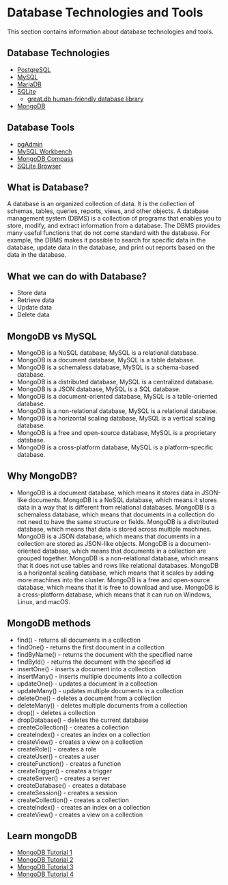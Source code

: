 # Database Technologies and Tools

This section contains information about database technologies and tools.

## Database Technologies
* [PostgreSQL](PostgreSQL.md)
* [MySQL](MySQL.md)
* [MariaDB](MariaDB.md)
* [SQLite](SQLite.md)
  - [great.db human-friendly database library](https://github.com/tr1ckydev/great.db)
* [MongoDB](MongoDB.md)

## Database Tools
* [pgAdmin](pgAdmin.md)
* [MySQL Workbench](MySQLWorkbench.md)
* [MongoDB Compass](MongoDBCompass.md)
* [SQLite Browser](SQLiteBrowser.md)

## What is Database?
A database is an organized collection of data. It is the collection of schemas, tables, queries, reports, views, and other objects. A database management system (DBMS) is a collection of programs that enables you to store, modify, and extract information from a database. The DBMS provides many useful functions that do not come standard with the database. For example, the DBMS makes it possible to search for specific data in the database, update data in the database, and print out reports based on the data in the database.

## What we can do with Database?
* Store data
* Retrieve data
* Update data
* Delete data
  
## MongoDB vs MySQL
* MongoDB is a NoSQL database, MySQL is a relational database.
* MongoDB is a document database, MySQL is a table database.
* MongoDB is a schemaless database, MySQL is a schema-based database.
* MongoDB is a distributed database, MySQL is a centralized database.
* MongoDB is a JSON database, MySQL is a SQL database.
* MongoDB is a document-oriented database, MySQL is a table-oriented database.
* MongoDB is a non-relational database, MySQL is a relational database.
* MongoDB is a horizontal scaling database, MySQL is a vertical scaling database.
* MongoDB is a free and open-source database, MySQL is a proprietary database.
* MongoDB is a cross-platform database, MySQL is a platform-specific database.

## Why MongoDB?
* MongoDB is a document database, which means it stores data in JSON-like documents. MongoDB is a NoSQL database, which means it stores data in a way that is different from relational databases. MongoDB is a schemaless database, which means that documents in a collection do not need to have the same structure or fields. MongoDB is a distributed database, which means that data is stored across multiple machines. MongoDB is a JSON database, which means that documents in a collection are stored as JSON-like objects. MongoDB is a document-oriented database, which means that documents in a collection are grouped together. MongoDB is a non-relational database, which means that it does not use tables and rows like relational databases. MongoDB is a horizontal scaling database, which means that it scales by adding more machines into the cluster. MongoDB is a free and open-source database, which means that it is free to download and use. MongoDB is a cross-platform database, which means that it can run on Windows, Linux, and macOS.

## MongoDB methods
* find() - returns all documents in a collection
* findOne() - returns the first document in a collection
* findByName() - returns the document with the specified name
* findById() - returns the document with the specified id
* insertOne() - inserts a document into a collection
* insertMany() - inserts multiple documents into a collection
* updateOne() - updates a document in a collection
* updateMany() - updates multiple documents in a collection
* deleteOne() - deletes a document from a collection
* deleteMany() - deletes multiple documents from a collection
* drop() - deletes a collection
* dropDatabase() - deletes the current database
* createCollection() - creates a collection
* createIndex() - creates an index on a collection
* createView() - creates a view on a collection
* createRole() - creates a role
* createUser() - creates a user
* createFunction() - creates a function
* createTrigger() - creates a trigger
* createServer() - creates a server
* createDatabase() - creates a database
* createSession() - creates a session
* createCollection() - creates a collection
* createIndex() - creates an index on a collection
* createView() - creates a view on a collection

## Learn mongoDB
* [MongoDB Tutorial 1](https://www.tutorialspoint.com/mongodb/index.htm)
* [MongoDB Tutorial 2](https://www.w3schools.com/nodejs/nodejs_mongodb.asp)
* [MongoDB Tutorial 3](https://www.javatpoint.com/mongodb-tutorial)
* [MongoDB Tutorial 4](https://www.guru99.com/mongodb-tutorials.html)